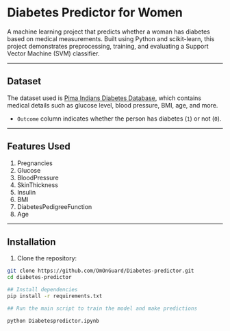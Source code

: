 # Diabetes Predictor for Women

A machine learning project that predicts whether a woman has diabetes based on medical measurements. Built using Python and scikit-learn, this project demonstrates preprocessing, training, and evaluating a Support Vector Machine (SVM) classifier.

---

## Dataset

The dataset used is [Pima Indians Diabetes Database](https://www.kaggle.com/uciml/pima-indians-diabetes-database), which contains medical details such as glucose level, blood pressure, BMI, age, and more.  
- `Outcome` column indicates whether the person has diabetes (`1`) or not (`0`).

---

## Features Used

1. Pregnancies  
2. Glucose  
3. BloodPressure  
4. SkinThickness  
5. Insulin  
6. BMI  
7. DiabetesPedigreeFunction  
8. Age  

---

## Installation

1. Clone the repository:

```bash
git clone https://github.com/OmOnGuard/Diabetes-predictor.git
cd diabetes-predictor

## Install dependencies
pip install -r requirements.txt

## Run the main script to train the model and make predictions

python Diabetespredictor.ipynb


